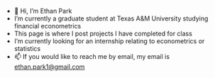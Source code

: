 - 👋 Hi, I’m Ethan Park
- I’m currently a graduate student at Texas A&M University studying financial econometrics
- This page is where I post projects I have completed for class
- I’m currently looking for an internship relating to econometrics or statistics 
- 📫 If you would like to reach me by email, my email is ethan.park1@gmail.com

<!---
ethanspark1/ethanspark1 is a ✨ special ✨ repository because its `README.md` (this file) appears on your GitHub profile.
You can click the Preview link to take a look at your changes.
--->
